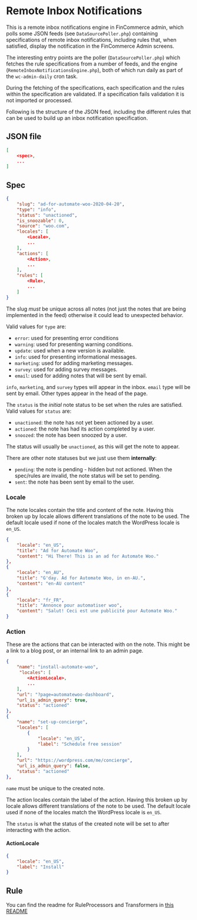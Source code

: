 # Remote Inbox Notifications

This is a remote inbox notifications engine in FinCommerce admin, which polls some JSON feeds (see `DataSourcePoller.php`) containing specifications of remote inbox notifications, including rules that, when satisfied, display the notification in the FinCommerce Admin screens.

The interesting entry points are the poller (`DataSourcePoller.php`) which fetches the rule specifications from a number of feeds, and the engine (`RemoteInboxNotificationsEngine.php`), both of which run daily as part of the `wc-admin-daily` cron task.

During the fetching of the specifications, each specification and the rules within the specification are validated. If a specification fails validation it is not imported or processed.

Following is the structure of the JSON feed, including the different rules that can be used to build up an inbox notification specification.

## JSON file

```json
[
	<spec>,
	...
]
```

## Spec

```json
{
	"slug": "ad-for-automate-woo-2020-04-20",
	"type": "info",
	"status": "unactioned",
	"is_snoozable": 0,
	"source": "woo.com",
	"locales": [
		<Locale>,
		...
	],
	"actions": [
		<Action>,
		...
	],
	"rules": [
		<Rule>,
		...
	]
}
```

The slug _must_ be unique across all notes (not just the notes that are being implemented in the feed) otherwise it could lead to unexpected behavior.

Valid values for `type` are:

-   `error`: used for presenting error conditions
-   `warning`: used for presenting warning conditions.
-   `update`: used when a new version is available.
-   `info`: used for presenting informational messages.
-   `marketing`: used for adding marketing messages.
-   `survey`: used for adding survey messages.
-   `email`: used for adding notes that will be sent by email.

`info`, `marketing`, and `survey` types will appear in the inbox. `email` type will be sent by email. Other types appear in the head of the page.

The `status` is the _initial_ note status to be set when the rules are satisfied. Valid values for `status` are:

-   `unactioned`: the note has not yet been actioned by a user.
-   `actioned`: the note has had its action completed by a user.
-   `snoozed`: the note has been snoozed by a user.

The status will usually be `unactioned`, as this will get the note to appear.

There are other note statuses but we just use them **internally**:

-   `pending`: the note is pending - hidden but not actioned. When the spec/rules are invalid, the note status will be set to pending.
-   `sent`: the note has been sent by email to the user.

### Locale

The note locales contain the title and content of the note. Having this broken up by locale allows different translations of the note to be used. The default locale used if none of the locales match the WordPress locale is `en_US`.

```json
{
	"locale": "en_US",
	"title": "Ad for Automate Woo",
	"content": "Hi There! This is an ad for Automate Woo."
},
{
	"locale": "en_AU",
	"title": "G'day. Ad for Automate Woo, in en-AU.",
	"content": "en-AU content"
},
{
	"locale": "fr_FR",
	"title": "Annonce pour automatiser woo",
	"content": "Salut! Ceci est une publicité pour Automate Woo."
}
```

### Action

These are the actions that can be interacted with on the note. This might be a link to a blog post, or an internal link to an admin page.

```json
{
	"name": "install-automate-woo",
	 "locales": [
		<ActionLocale>,
		...
	],
	"url": "?page=automatewoo-dashboard",
	"url_is_admin_query": true,
	"status": "actioned"
},
{
	"name": "set-up-concierge",
	"locales": [
		{
			"locale": "en_US",
			"label": "Schedule free session"
		}
	],
	"url": "https://wordpress.com/me/concierge",
	"url_is_admin_query": false,
	"status": "actioned"
},
```

`name` must be unique to the created note.

The action locales contain the label of the action. Having this broken up by locale allows different translations of the note to be used. The default locale used if none of the locales match the WordPress locale is `en_US`.

The `status` is what the status of the created note will be set to after interacting with the action.

#### ActionLocale

```json
{
	"locale": "en_US",
	"label": "Install"
}
```

## Rule

You can find the readme for RuleProcessors and Transformers in [this README](../RemoteSpecs/RuleProcessors/README.md)
